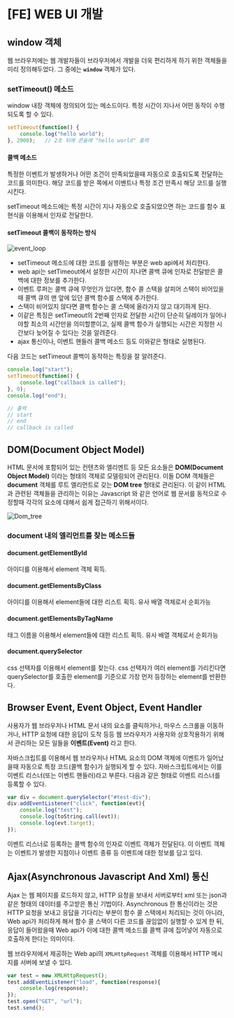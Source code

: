 # [FE] WEB UI 개발

## window 객체

웹 브라우저에는 웹 개발자들이 브라우저에서 개발을 더욱 편리하게 하기 위한 객체들을 미리 정의해두었다. 그 중에는 **`window`** 객체가 있다.

### setTimeout() 메소드

window 내장 객체에 정의되어 있는 메소드이다. 특정 시간이 지나서 어떤 동작이 수행되도록 할 수 있다.

```js
setTimeout(function() {
    console.log("hello world");
}, 2000);   // 2초 뒤에 콘솔에 "hello world" 출력
```

#### 콜백 메소드

특정한 이벤트가 발생하거나 어떤 조건이 만족되었을때 자동으로 호출되도록 전달하는 코드를 의미한다. 해당 코드를 받은 쪽에서 이벤트나 특정 조건 만족시 해당 코드를 실행시킨다.

setTimeout 메소드에는 특정 시간이 지나 자동으로 호출되었으면 하는 코드를 함수 표현식을 이용해서 인자로 전달한다.

#### setTimeout 콜백이 동작하는 방식

![event_loop](https://user-images.githubusercontent.com/31771548/98677418-56077180-23a0-11eb-9d6b-adcca38a9e13.PNG)

- setTimeout 메소드에 대한 코드를 실행하는 부분은 web api에서 처리한다.
- web api는 setTimeout에서 설정한 시간이 지나면 콜백 큐에 인자로 전달받은 콜백에 대한 정보를 추가한다.
- 이벤트 루퍼는 콜백 큐에 무엇인가 있다면, 함수 콜 스택을 살피어 스택이 비어있을때 콜백 큐의 맨 앞에 있던 콜백 함수를 스택에 추가한다.
- 스택이 비어있지 않다면 콜백 함수는 콜 스택에 올라가지 않고 대기하게 된다.
- 이같은 특징은 setTimeout의 2번째 인자로 전달한 시간이 단순히 딜레이가 일어나야할 최소의 시간만을 의미할뿐이고, 실제 콜백 함수가 실행되는 시간은 지정한 시간보다 늦어질 수 있다는 것을 알려준다.
- ajax 통신이나, 이벤트 핸들러 콜백 메소드 등도 이와같은 형태로 실행된다.

다음 코드는 setTimeout 콜백이 동작하는 특징을 잘 알려준다.

```js
console.log("start");
setTimeout(function() {
    console.log("callback is called");
}, 0);
console.log("end");

// 출력
// start
// end
// callback is called
```

## DOM(Document Object Model)

HTML 문서에 포함되어 있는 컨텐츠와 엘리멘트 등 모든 요소들은 **DOM(Document Object Model)** 이라는 형태의 객체로 모델링되어 관리된다. 이들 DOM 객체들은 **document** 객체를 루트 엘리먼트로 갖는 **DOM tree** 형태로 관리된다. 이 같이 HTML과 관련된 객체들을 관리하는 이유는 Javascript 와 같은 언어로 웹 문서를 동적으로 수정할때 각각의 요소에 대해서 쉽게 접근하기 위해서이다.

![Dom_tree](https://user-images.githubusercontent.com/31771548/98779157-c6f96880-2436-11eb-8adf-bfc3c840d7e9.png)

### document 내의 엘리먼트를 찾는 메소드들

#### document.getElementById

아이디를 이용해서 element 객체 획득.

#### document.getElementsByClass

아이디를 이용해서 element들에 대한 리스트 획득. 유사 배열 객체로서 순회가능

#### document.getElementsByTagName

태그 이름을 이용해서 element들에 대한 리스트 획득. 유사 배열 객체로서 순회가능

#### document.querySelector

css 선택자를 이용해서 element를 찾는다. css 선택자가 여러 element를 가리킨다면 querySelector를 호출한 element를 기준으로 가장 먼저 등장하는 element를 반환한다.

## Browser Event, Event Object, Event Handler

사용자가 웹 브라우저나 HTML 문서 내의 요소를 클릭하거나, 마우스 스크롤을 이동하거나, HTTP 요청에 대한 응답이 도착 등등 웹 브라우저가 사용자와 상호작용하기 위해서 관리하는 모든 일들을 **이벤트(Event)** 라고 한다.

자바스크립트를 이용해서 웹 브라우저나 HTML 요소의 DOM 객체에 이벤트가 일어났을때 자동으로 특정 코드(콜백 함수)가 실행되게 할 수 있다. 자바스크립트에서는 이를 이벤트 리스너(또는 이벤트 핸들러)라고 부른다. 다음과 같은 형태로 이벤트 리스너를 등록할 수 있다.

```js
var div = document.querySelector("#test-div");
div.addEventListener("click", function(evt){
    console.log("test");
    console.log(toString.call(evt));
    console.log(evt.target);
});
```

이벤트 리스너로 등록하는 콜백 함수의 인자로 이벤트 객체가 전달된다. 이 이벤트 객체는 이벤트가 발생한 지점이나 이벤트 종류 등 이벤트에 대한 정보를 담고 있다.

## Ajax(Asynchronous Javascript And Xml) 통신

Ajax 는 웹 페이지를 로드하지 않고, HTTP 요청을 보내서 서버로부터 xml 또는 json과 같은 형태의 데이터를 주고받은 통신 기법이다. Asynchronous 한 통신이라는 것은 HTTP 요청을 보내고 응답을 기다리는 부분이 함수 콜 스택에서 처리되는 것이 아니라, Web api가 처리하게 해서 함수 콜 스택이 다른 코드를 끊임없이 실행할 수 있게 한 뒤, 응답이 들어왔을때 Web api가 이에 대한 콜백 메소드를 콜백 큐에 집어넣어 자동으로 호출하게 한다는 의미이다.

웹 브라우저에서 제공하는 Web api의 `XMLHttpRequest` 객체를 이용해서 HTTP 메시지를 서버에 보낼 수 있다.

```js
var test = new XMLHttpRequest();
test.addEventListener("load", function(response){
    console.log(response);
});
test.open("GET", "url");
test.send();
```
